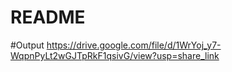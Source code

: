 # README
#Output
https://drive.google.com/file/d/1WrYoj_y7-WqpnPyLt2wGJTpRkF1qsivG/view?usp=share_link
